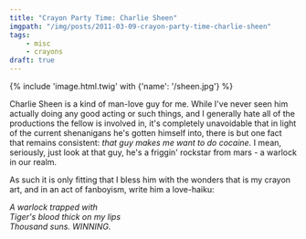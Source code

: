 ```yaml
---
title: "Crayon Party Time: Charlie Sheen"
imgpath: "/img/posts/2011-03-09-crayon-party-time-charlie-sheen"
tags:
    - misc
    - crayons
draft: true
---
```


{% include 'image.html.twig' with {'name': '/sheen.jpg'} %}

Charlie Sheen is a kind of man-love guy for me. While I've never seen him actually doing any good acting or such things, 
and I generally hate all of the productions the fellow is involved in, it's completely unavoidable that in light of the 
current shenanigans he's gotten himself into, there is but one fact that remains consistent: _that guy makes me want to 
do cocaine._ I mean, seriously, just look at that guy, he's a friggin' rockstar from mars - a warlock in our realm.

As such it is only fitting that I bless him with the wonders that is my crayon art, and in an act of fanboyism, write him a love-haiku:


<p style="font-style:italic;">
    A warlock trapped with <br />
    Tiger's blood thick on my lips <br />
    Thousand suns. WINNING.<br />
</p>
